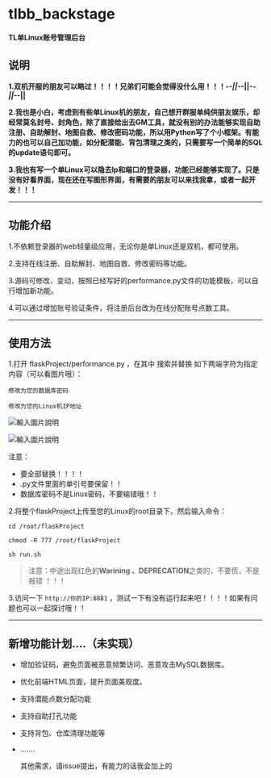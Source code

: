 # tlbb_backstage

**TL单Linux账号管理后台**

## 说明

**1.双机开服的朋友可以略过！！！！兄弟们可能会觉得没什么用！！！-_-||-_-||-_-||-_-||**

**2.我也是小白，考虑到有些单Linux机的朋友，自己想开群服单纯供朋友娱乐，却经常莫名封号、封角色，除了直接给出去GM工具，就没有别的办法能够实现自助注册、自助解封、地图自救、修改密码功能，所以用Python写了个小框架。有能力的也可以自己加功能，如分配潜能、背包清理之类的，只需要写一个简单的SQL的update语句即可。**

**3.我也有写一个单Linux可以隐去Ip和端口的登录器，功能已经能够实现了。只是没有好看界面，现在还在写图形界面，有需要的朋友可以来找我拿，或者一起开发！！！**

---

## 功能介绍

1.不依赖登录器的web轻量级应用，无论你是单Linux还是双机，都可使用。

2.支持在线注册、自助解封、地图自救、修改密码等功能。

3.源码可修改、变动，按照已经写好的performance.py文件的功能模板，可以自行增加新功能。

4.可以通过增加账号验证条件，将注册后台改为在线分配账号点数工具。

---

## 使用方法

1.打开 flaskProject/performance.py ，在其中 搜索并替换 如下两端字符为指定内容（可以看图片哦）：

```
修改为您的数据库密码

修改为您的Linux机IP地址
```

![輸入圖片說明](https://images.gitee.com/uploads/images/2021/0704/223017_2f3934cf_8680032.png "替换文本1.png")

![輸入圖片說明](https://images.gitee.com/uploads/images/2021/0704/223033_baf2e94f_8680032.png "替换文本2.png")


注意：

- 要全部替换！！！！
- .py文件里面的单引号要保留！！
- 数据库密码不是Linux密码，不要输错哦！！


2.将整个flaskProject上传至您的Linux的root目录下，然后输入命令：

```shell
cd /root/flaskProject

chmod -R 777 /root/flaskProject

sh run.sh
```

> 注意：中途出现红色的**Warining 、DEPRECATION**之类的，不要慌，不是报错 ！！！

3.访问一下 `http://你的IP:8881` ，测试一下有没有运行起来吧！！！！如果有问题也可以一起探讨哦！！

---

## 新增功能计划....（未实现）

+ 增加验证码，避免页面被恶意频繁访问、恶意攻击MySQL数据库。

+ 优化前端HTML页面，提升页面美观度。

+ 支持潜能点数分配功能

+ 支持自助打孔功能

+ 支持背包、仓库清理功能等

+ .......

  其他需求，请issue提出，有能力的话我会加上的
